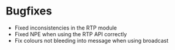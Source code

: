 # Bugfixes

* Fixed inconsistencies in the RTP module
* Fixed NPE when using the RTP API correctly
* Fix colours not bleeding into message when using broadcast